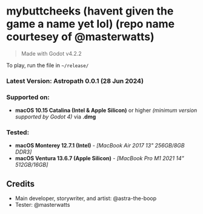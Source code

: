 # mybuttcheeks (havent given the game a name yet lol) (repo name courtesey of @masterwatts)
> Made with Godot v4.2.2

To play, run the file in `~/release/`

### Latest Version: **Astropath 0.0.1** (28 Jun 2024)

### Supported on: 
- **macOS 10.15 Catalina (Intel & Apple Silicon)** or higher *(minimum version supported by Godot 4)* via **.dmg**

### Tested: 
- **macOS Monterey 12.7.1 (Intel)** - *[MacBook Air 2017 13" 256GB/8GB DDR3]*
- **macOS Ventura 13.6.7 (Apple Silicon)** - *[MacBook Pro M1 2021 14" 512GB/16GB]*



## Credits
- Main developer, storywriter, and artist: @astra-the-boop
- Tester: @masterwatts
